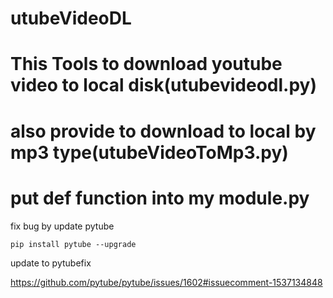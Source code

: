 # utubeVideoDL

# This Tools to download youtube video to local disk(utubevideodl.py)

# also provide to download to local by mp3 type(utubeVideoToMp3.py)

# put def function into my module.py

fix bug by update pytube

`pip install pytube --upgrade`

update to pytubefix

https://github.com/pytube/pytube/issues/1602#issuecomment-1537134848
